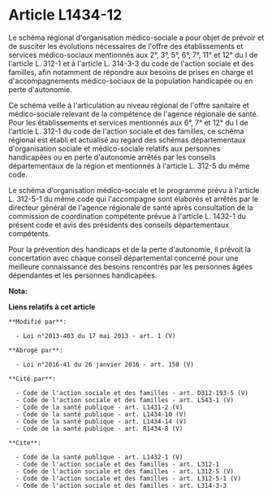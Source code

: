 # Article L1434-12

Le schéma régional d'organisation médico-sociale a pour objet de prévoir et de susciter les évolutions nécessaires de l'offre
des établissements et services médico-sociaux mentionnés aux 2°, 3°, 5°, 6°, 7°, 11° et 12° du I de l'article L. 312-1 et à
l'article L. 314-3-3 du code de l'action sociale et des familles, afin notamment de répondre aux besoins de prises en charge
et d'accompagnements médico-sociaux de la population handicapée ou en perte d'autonomie. 

Ce schéma veille à l'articulation au niveau régional de l'offre sanitaire et médico-sociale relevant de la compétence de
l'agence régionale de santé. Pour les établissements et services mentionnés aux 6°, 7° et 12° du I de l'article L. 312-1 du
code de l'action sociale et des familles, ce schéma régional est établi et actualisé au regard des schémas départementaux
d'organisation sociale et médico-sociale relatifs aux personnes handicapées ou en perte d'autonomie arrêtés par les conseils
départementaux de la région et mentionnés à l'article L. 312-5 du même code. 

Le schéma d'organisation médico-sociale et le programme prévu à l'article L. 312-5-1 du même code qui l'accompagne sont
élaborés et arrêtés par le directeur général de l'agence régionale de santé après consultation de la commission de
coordination compétente prévue à l'article L. 1432-1 du présent code et avis des présidents des conseils départementaux
compétents. 

Pour la prévention des handicaps et de la perte d'autonomie, il prévoit la concertation avec chaque conseil départemental
concerné pour une meilleure connaissance des besoins rencontrés par les personnes âgées dépendantes et les personnes
handicapées.

**Nota:**



**Liens relatifs à cet article**

	**Modifié par**:

	  - Loi n°2013-403 du 17 mai 2013 - art. 1 (V)

	**Abrogé par**:

	  - Loi n°2016-41 du 26 janvier 2016 - art. 158 (V)

	**Cité par**:

	  - Code de l'action sociale et des familles - art. D312-193-5 (V)
	  - Code de l'action sociale et des familles - art. L543-1 (V)
	  - Code de la santé publique - art. L1431-2 (V)
	  - Code de la santé publique - art. L1434-10 (V)
	  - Code de la santé publique - art. L1434-14 (V)
	  - Code de la santé publique - art. R1434-8 (V)

	**Cite**:

	  - Code de la santé publique - art. L1432-1 (V)
	  - Code de l'action sociale et des familles - art. L312-1
	  - Code de l'action sociale et des familles - art. L312-5 (V)
	  - Code de l'action sociale et des familles - art. L312-5-1 (V)
	  - Code de l'action sociale et des familles - art. L314-3-3
